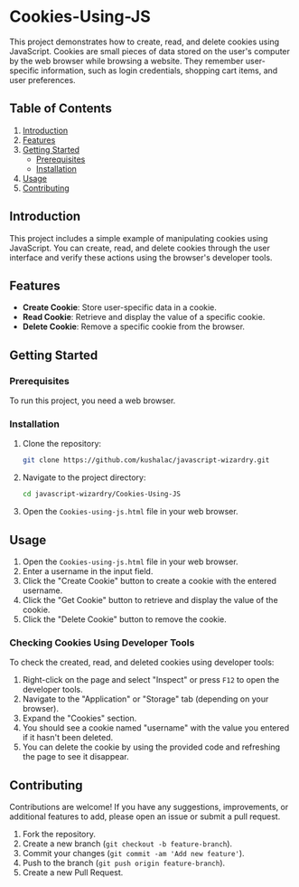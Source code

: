# Cookies-Using-JS

This project demonstrates how to create, read, and delete cookies using JavaScript. Cookies are small pieces of data stored on the user's computer by the web browser while browsing a website. They remember user-specific information, such as login credentials, shopping cart items, and user preferences.

## Table of Contents

1. [Introduction](#introduction)
2. [Features](#features)
3. [Getting Started](#getting-started)
    - [Prerequisites](#prerequisites)
    - [Installation](#installation)
4. [Usage](#usage)
5. [Contributing](#contributing)

## Introduction

This project includes a simple example of manipulating cookies using JavaScript. You can create, read, and delete cookies through the user interface and verify these actions using the browser's developer tools.

## Features

- **Create Cookie**: Store user-specific data in a cookie.
- **Read Cookie**: Retrieve and display the value of a specific cookie.
- **Delete Cookie**: Remove a specific cookie from the browser.

## Getting Started

### Prerequisites

To run this project, you need a web browser.

### Installation

1. Clone the repository:
    ```bash
    git clone https://github.com/kushalac/javascript-wizardry.git
    ```
2. Navigate to the project directory:
    ```bash
    cd javascript-wizardry/Cookies-Using-JS
    ```
3. Open the `Cookies-using-js.html` file in your web browser.

## Usage

1. Open the `Cookies-using-js.html` file in your web browser.
2. Enter a username in the input field.
3. Click the "Create Cookie" button to create a cookie with the entered username.
4. Click the "Get Cookie" button to retrieve and display the value of the cookie.
5. Click the "Delete Cookie" button to remove the cookie.

### Checking Cookies Using Developer Tools

To check the created, read, and deleted cookies using developer tools:

1. Right-click on the page and select "Inspect" or press `F12` to open the developer tools.
2. Navigate to the "Application" or "Storage" tab (depending on your browser).
3. Expand the "Cookies" section.
4. You should see a cookie named "username" with the value you entered if it hasn't been deleted.
5. You can delete the cookie by using the provided code and refreshing the page to see it disappear.

## Contributing

Contributions are welcome! If you have any suggestions, improvements, or additional features to add, please open an issue or submit a pull request.

1. Fork the repository.
2. Create a new branch (`git checkout -b feature-branch`).
3. Commit your changes (`git commit -am 'Add new feature'`).
4. Push to the branch (`git push origin feature-branch`).
5. Create a new Pull Request.
